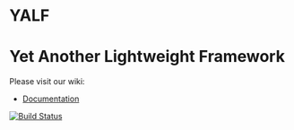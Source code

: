 # YALF
Yet Another Lightweight Framework
========

Please visit our wiki:

  * [Documentation](http://wiki.ubilling.net.ua/doku.php?id=yalf)



[![Build Status](https://travis-ci.org/nightflyza/YALF.svg?branch=master)](https://travis-ci.org/nightflyza/YALF)
